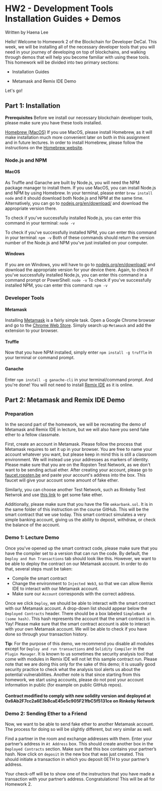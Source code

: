 # HW2 - Development Tools Installation Guides + Demos

Written by Haena Lee

Hello! Welcome to Homework 2 of the Blockchain for Developer DeCal. This week, we will be installing all of the necessary developer tools that you will need in your journey of developing on top of blockchains, and walking through demos that will help you become familiar with using these tools. This homework will be divided into two primary sections:

- Installation Guides

- Metamask and Remix IDE Demo

Let's go!

## Part 1: Installation

**Prerequisites**
Before we install our necessary blockchain developer tools, please make sure you have these tools installed.

<u>Homebrew (MacOS)</u>
If you use MacOS, please install Homebrew, as it will make installation much more convenient later on both in this assignment and in future lectures. In order to install Homebrew, please follow the instructions on the [Homebrew website](https://brew.sh/).

### Node.js and NPM

#### MacOS

As Truffle and Ganache are built by Node.js, you will need the NPM package manager to install them.
If you use MacOS, you can install Node.js and NPM by using Homebrew. In your terminal, please enter `brew install node` and it should download both Node.js and NPM at the same time.
Alternatively, you can go to [nodejs.org/en/download/](https://nodejs.org/en/download/) and download the appropriate version there.

To check if you've successfully installed Node.js, you can enter this command in your terminal: `node -v`

To check if you've successfully installed NPM, you can enter this command in your terminal: `npm -v`
Both of these commands should return the version number of the Node.js and NPM you've just installed on your computer.

#### Windows

If you are on Windows, you will have to go to [nodejs.org/en/download/](https://nodejs.org/en/download/) and download the appropriate version for your device there.
Again, to check if you've successfully installed Node.js, you can enter this command in a command prompt or PowerShell: `node -v`
To check if you've successfully installed NPM, you can enter this command: `npm -v`

### Developer Tools

#### Metamask

Installing [Metamask](https://metamask.io/) is a fairly simple task. Open a Google Chrome browser and go to the [Chrome Web Store](https://chrome.google.com/webstore/category/extensions). Simply search up `Metamask` and add the extension to your browser.

#### Truffle

Now that you have NPM installed, simply enter `npm install -g truffle` in your terminal or command prompt.

#### Ganache

Enter `npm install -g ganache-cli` in your terminal/command prompt.
And you're done! You will not need to install [Remix IDE](https://remix.ethereum.org/) as it is online.

## Part 2: Metamask and Remix IDE Demo

### Preparation

In the second part of the homework, we will be recreating the demo of Metamask and Remix IDE in lecture, but we will also have you send fake ether to a fellow classmate.

First, create an account in Metamask. Please follow the process that Metamask requires to set it up in your browser. You are free to name your account whatever you want, but please keep in mind this is still a classroom environment. We will instead use your addresses as markers of identity. Please make sure that you are on the Ropsten Test Network, as we don't want to be sending actual ether.
After creating your account, please go to [faucet.ropsten.be](https://faucet.ropsten.be/) and paste your account's address into the box. This faucet will give your account some amount of fake ether.

Similarly, you can choose another Test Network, such as Rinkeby Test Netwrok and use [this link](https://faucet.rinkeby.io/) to get some fake ether.

Additionally, please make sure that you have the file `omkarbank.sol`. It is in the same folder of this instruction on the course GitHub. This will be the smart contract that we use today. This smart contract simulates a very simple banking account, giving us the ability to deposit, withdraw, or check the balance of the account.

### Demo 1: Lecture Demo

Once you've opened up the smart contract code, please make sure that you have the compiler set to a version that can run the code.
By default, the `Deploy and Run Transactions` tab should look like this. However, we want to be able to deploy the contract on our Metamask account. In order to do that, several steps must be taken:

- Compile the smart contract
- Change the environment to `Injected Web3`, so that we can allow Remix IDE to interact with our Metamask account.
- Make sure our `Account` corresponds with the correct address.

Once we click `Deploy`, we should be able to interact with the smart contract with our Metamask account. A drop-down list should appear below the `Deployed Contracts` header. There should be a box labeled `SimpleBank at (some hash)`. This hash represents the account that the smart contract is in. Yay! Please make sure that the smart contract account is able to interact with your own Metamask account. We will be able to check if you have done so through your transaction history.

**Tip**: For the purpose of this demo, we recommend you disable all modules except for `Deploy and run transactions` and `Solidity Compiler` in the `Plugin Manager`. It is known to us sometimes the security analysis tool that come with modules in Remix IDE will not let this sample contract run. Please note that we are doing this only for the sake of this demo; it is usually good security practice to check what the analysis tool alerts us about the potential vulnerabilities. Another note is that since starting from this homework, we start using accounts, please do not post your account information in public (for example on public GitHub repos).

#### Contract modified to comply with new solidity version and deployed at 0x6Ab2F7cc2a6E3b8caE45e5c905F21fbC5f5131ce on Rinkeby Network

### Demo 2: Sending Ether to a Friend

Now, we want to be able to send fake ether to another Metamask account. The process for doing so will be slightly different, but very similar as well.

Find a partner in the room and exchange addresses with them. Enter your partner’s address in `At Address` box. This should create another box in the `Deployed Contracts` section. Make sure that this box contains your partner’s hash. Now click on `deposit` in the new box that was just created. This should initiate a transaction in which you deposit 0ETH to your partner’s address.

Your check-off will be to show one of the instructors that you have made a transaction with your partner’s address. Congratulations! This will be all for Homework 2.
